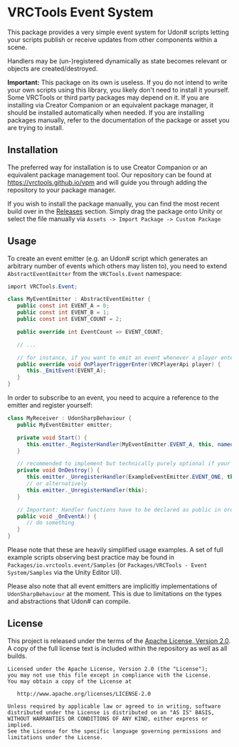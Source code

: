 # VRCTools Event System

This package provides a very simple event system for Udon# scripts letting your scripts publish or receive updates
from other components within a scene.

Handlers may be (un-)registered dynamically as state becomes relevant or objects are created/destroyed.

**Important:** This package on its own is useless. If you do not intend to write your own scripts using this library,
you likely don't need to install it yourself. Some VRCTools or third party packages may depend on it. If you are
installing via Creator Companion or an equivalent package manager, it should be installed automatically when
needed. If you are installing packages manually, refer to the documentation of the package or asset you are trying
to install.

## Installation

The preferred way for installation is to use Creator Companion or an equivalent package management tool. Our
repository can be found at https://vrctools.github.io/vpm and will guide you through adding the repository to
your package manager.

If you wish to install the package manually, you can find the most recent build over in the [Releases][Releases]
section. Simply drag the package onto Unity or select the file manually
via `Assets -> Import Package -> Custom Package`

## Usage

To create an event emitter (e.g. an Udon# script which generates an arbitrary number of events which others may
listen to), you need to extend `AbstractEventEmitter` from the `VRCTools.Event` namespace:

```C#
import VRCTools.Event;

class MyEventEmitter : AbstractEventEmitter {
   public const int EVENT_A = 0;
   public const int EVENT_B = 1;
   public const int EVENT_COUNT = 2;

   public override int EventCount => EVENT_COUNT;

   // ...

   // for instance, if you want to emit an event whenever a player enters a trigger volume
   public override void OnPlayerTriggerEnter(VRCPlayerApi player) {
      this._EmitEvent(EVENT_A);
   }
}
```

In order to subscribe to an event, you need to acquire a reference to the emitter and register yourself:

```C#
class MyReceiver : UdonSharpBehaviour {
   public MyEventEmitter emitter;

   private void Start() {
      this.emitter._RegisterHandler(MyEventEmitter.EVENT_A, this, nameof(this._OnEventA));
   }

   // recommended to implement but technically purely optional if your object never gets destroyed
   private void OnDestroy() {
      this.emitter._UnregisterHandler(ExampleEventEmitter.EVENT_ONE, this, nameof(this._OnEvent));
      // or alternatively
      this.emitter._UnregisterHandler(this);
   }

   // Important: Handler functions have to be declared as public in order to be invoked
   public void _OnEventA() {
      // do something
   }
}
```

Please note that these are heavily simplified usage examples.
A set of full example scripts observing best practice may be found in `Packages/io.vrctools.event/Samples` (or
`Packages/VRCTools - Event System/Samples` via the Unity Editor UI).

Please also note that all event emitters are implicitly implementations of `UdonSharpBehaviour` at the moment.
This is due to limitations on the types and abstractions that Udon# can compile.

## License

This project is released under the terms of the [Apache License, Version 2.0][License]. A copy of the full
license text is included within the repository as well as all builds.

```
Licensed under the Apache License, Version 2.0 (the "License");
you may not use this file except in compliance with the License.
You may obtain a copy of the License at

   http://www.apache.org/licenses/LICENSE-2.0

Unless required by applicable law or agreed to in writing, software
distributed under the License is distributed on an "AS IS" BASIS,
WITHOUT WARRANTIES OR CONDITIONS OF ANY KIND, either express or implied.
See the License for the specific language governing permissions and
limitations under the License.
```

[Releases]: https://github.com/VRCTools/VRCTEvent/releases
[License]: [https://www.apache.org/licenses/LICENSE-2.0.txt]